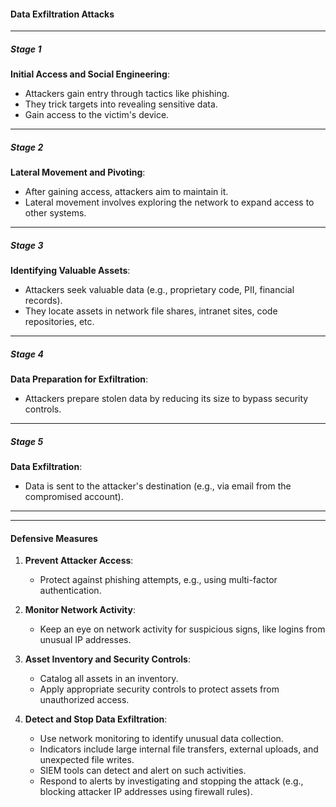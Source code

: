 #### Data Exfiltration Attacks

---

##### Stage 1

**Initial Access and Social Engineering**:

- Attackers gain entry through tactics like phishing.
- They trick targets into revealing sensitive data.
- Gain access to the victim's device.

---

##### Stage 2

**Lateral Movement and Pivoting**:

- After gaining access, attackers aim to maintain it.
- Lateral movement involves exploring the network to expand access to other systems.

----

##### Stage 3

**Identifying Valuable Assets**:

- Attackers seek valuable data (e.g., proprietary code, PII, financial records).
- They locate assets in network file shares, intranet sites, code repositories, etc.

----

##### Stage 4

**Data Preparation for Exfiltration**:

- Attackers prepare stolen data by reducing its size to bypass security controls.

---

##### Stage 5

**Data Exfiltration**:

- Data is sent to the attacker's destination (e.g., via email from the compromised account).

---

---

#### Defensive Measures

1. **Prevent Attacker Access**:
   
   - Protect against phishing attempts, e.g., using multi-factor authentication.

2. **Monitor Network Activity**:
   
   - Keep an eye on network activity for suspicious signs, like logins from unusual IP addresses.

3. **Asset Inventory and Security Controls**:
   
   - Catalog all assets in an inventory.
   - Apply appropriate security controls to protect assets from unauthorized access.

4. **Detect and Stop Data Exfiltration**:
   
   - Use network monitoring to identify unusual data collection.
   - Indicators include large internal file transfers, external uploads, and unexpected file writes.
   - SIEM tools can detect and alert on such activities.
   - Respond to alerts by investigating and stopping the attack (e.g., blocking attacker IP addresses using firewall rules).
